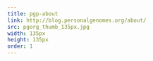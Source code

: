 ```yaml
---
title: pgp-about
link: http://blog.personalgenomes.org/about/
src: pgorg_thumb_135px.jpg
width: 135px
height: 135px
order: 1
---
```


<!-- <a href=""><img width="135" height="135" src="" class="image wp-image-53 alignnone attachment-full size-full" alt="About PersonalGenomes.org" style="max-width: 100%; height: auto;" data-attachment-id="53" data-permalink="https://personalgenomes.wordpress.com/pgorg_thumb_135px/" data-orig-file="https://personalgenomes.files.wordpress.com/2012/02/pgorg_thumb_135px.jpg" data-orig-size="135,135" data-comments-opened="1" data-image-meta="{&quot;aperture&quot;:&quot;0&quot;,&quot;credit&quot;:&quot;&quot;,&quot;camera&quot;:&quot;&quot;,&quot;caption&quot;:&quot;&quot;,&quot;created_timestamp&quot;:&quot;0&quot;,&quot;copyright&quot;:&quot;&quot;,&quot;focal_length&quot;:&quot;0&quot;,&quot;iso&quot;:&quot;0&quot;,&quot;shutter_speed&quot;:&quot;0&quot;,&quot;title&quot;:&quot;&quot;}" data-image-title="PGorg_Thumb_135px" data-image-description="" data-medium-file="https://personalgenomes.files.wordpress.com/2012/02/pgorg_thumb_135px.jpg?w=135" data-large-file="https://personalgenomes.files.wordpress.com/2012/02/pgorg_thumb_135px.jpg?w=135" scale="0"></a> -->
